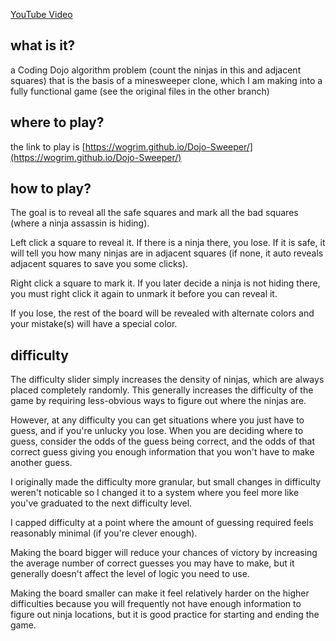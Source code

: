 [YouTube Video](https://youtu.be/Ze88PZCPXbM)

## what is it?

a Coding Dojo algorithm problem (count the ninjas in this and adjacent squares) that is the basis of a minesweeper clone, which I am making into a fully functional game (see the original files in the other branch)

## where to play?

the link to play is [https://wogrim.github.io/Dojo-Sweeper/](https://wogrim.github.io/Dojo-Sweeper/)

## how to play?

The goal is to reveal all the safe squares and mark all the bad squares (where a ninja assassin is hiding).

Left click a square to reveal it.  If there is a ninja there, you lose.  If it is safe, it will tell you how many ninjas are in adjacent squares (if none, it auto reveals adjacent squares to save you some clicks).

Right click a square to mark it.  If you later decide a ninja is not hiding there, you must right click it again to unmark it before you can reveal it.

If you lose, the rest of the board will be revealed with alternate colors and your mistake(s) will have a special color.

## difficulty

The difficulty slider simply increases the density of ninjas, which are always placed completely randomly.  This generally increases the difficulty of the game by requiring less-obvious ways to figure out where the ninjas are.

However, at any difficulty you can get situations where you just have to guess, and if you're unlucky you lose.  When you are deciding where to guess, consider the odds of the guess being correct, and the odds of that correct guess giving you enough information that you won't have to make another guess.

I originally made the difficulty more granular, but small changes in difficulty weren't noticable so I changed it to a system where you feel more like you've graduated to the next difficulty level.

I capped difficulty at a point where the amount of guessing required feels reasonably minimal (if you're clever enough).

Making the board bigger will reduce your chances of victory by increasing the average number of correct guesses you may have to make, but it generally doesn't affect the level of logic you need to use.

Making the board smaller can make it feel relatively harder on the higher difficulties because you will frequently not have enough information to figure out ninja locations, but it is good practice for starting and ending the game.
